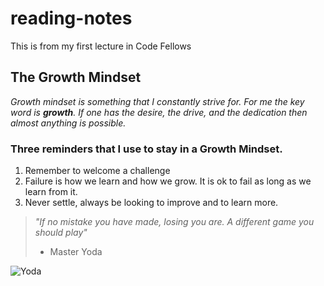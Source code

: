 # reading-notes
This is from my first lecture in Code Fellows

## The Growth Mindset

_Growth mindset is something that I constantly strive for.  For me the key word is **growth**.  If one has the desire, the drive, and the dedication then almost anything is possible._

### Three reminders that I use to stay in a Growth Mindset.

1. Remember to welcome a challenge
2. Failure is how we learn and how we grow.  It is ok to fail as long as we learn from it. 
3. Never settle, always be looking to improve and to learn more.  

> _"If no mistake you have made, losing you are.  A different game you should play"_
> - Master Yoda

![Yoda](https://user-images.githubusercontent.com/90275542/132396254-2129b566-2667-4c1a-a393-984f85689853.png)
